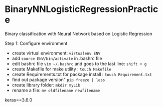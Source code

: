 # BinaryNNLogisticRegressionPractice
Binary classification with Neural Network based on Logistic Regression

Step 1: Configure environment
* create virtual environment: ```virtualenv ENV```
* add ```source ENV/bin/activate``` in .bashrc file
* edit bashrc file ```vim ~/.bashrc``` and goes to the last line: ```shift + g``` 
* create Makefile for make utility : ``` touch Makefile ```
* create Requirements.txt for package install : ``` touch Requirement.txt ```
* find out package version" ```pip freeze | less```
* create library folder: ``` mkdir myLib ```
* rename a file: ```mv oldfilename newfilename```


keras==3.6.0
